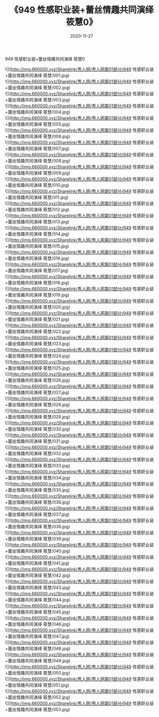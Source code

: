 ﻿---
layout: post
title:  《949 性感职业装+蕾丝情趣共同演绎 筱慧0》
date:   2020-11-27
img: http://img.660000.xyz/Sharelink/秀人网/秀人网第01部分/949 性感职业装+蕾丝情趣共同演绎 筱慧0/000.jpg
categories: [美女, 清纯, 唯美]
---

949 性感职业装+蕾丝情趣共同演绎 筱慧0

  ![](http://img.660000.xyz/Sharelink/秀人网/秀人网第01部分/949 性感职业装+蕾丝情趣共同演绎 筱慧/001.jpg) <br> ![](http://img.660000.xyz/Sharelink/秀人网/秀人网第01部分/949 性感职业装+蕾丝情趣共同演绎 筱慧/002.jpg) <br> ![](http://img.660000.xyz/Sharelink/秀人网/秀人网第01部分/949 性感职业装+蕾丝情趣共同演绎 筱慧/003.jpg) <br> ![](http://img.660000.xyz/Sharelink/秀人网/秀人网第01部分/949 性感职业装+蕾丝情趣共同演绎 筱慧/004.jpg) <br> ![](http://img.660000.xyz/Sharelink/秀人网/秀人网第01部分/949 性感职业装+蕾丝情趣共同演绎 筱慧/005.jpg) <br> ![](http://img.660000.xyz/Sharelink/秀人网/秀人网第01部分/949 性感职业装+蕾丝情趣共同演绎 筱慧/006.jpg) <br> ![](http://img.660000.xyz/Sharelink/秀人网/秀人网第01部分/949 性感职业装+蕾丝情趣共同演绎 筱慧/007.jpg) <br> ![](http://img.660000.xyz/Sharelink/秀人网/秀人网第01部分/949 性感职业装+蕾丝情趣共同演绎 筱慧/008.jpg) <br> ![](http://img.660000.xyz/Sharelink/秀人网/秀人网第01部分/949 性感职业装+蕾丝情趣共同演绎 筱慧/009.jpg) <br> ![](http://img.660000.xyz/Sharelink/秀人网/秀人网第01部分/949 性感职业装+蕾丝情趣共同演绎 筱慧/010.jpg) <br> ![](http://img.660000.xyz/Sharelink/秀人网/秀人网第01部分/949 性感职业装+蕾丝情趣共同演绎 筱慧/011.jpg) <br> ![](http://img.660000.xyz/Sharelink/秀人网/秀人网第01部分/949 性感职业装+蕾丝情趣共同演绎 筱慧/012.jpg) <br> ![](http://img.660000.xyz/Sharelink/秀人网/秀人网第01部分/949 性感职业装+蕾丝情趣共同演绎 筱慧/013.jpg) <br> ![](http://img.660000.xyz/Sharelink/秀人网/秀人网第01部分/949 性感职业装+蕾丝情趣共同演绎 筱慧/014.jpg) <br> ![](http://img.660000.xyz/Sharelink/秀人网/秀人网第01部分/949 性感职业装+蕾丝情趣共同演绎 筱慧/015.jpg) <br> ![](http://img.660000.xyz/Sharelink/秀人网/秀人网第01部分/949 性感职业装+蕾丝情趣共同演绎 筱慧/016.jpg) <br> ![](http://img.660000.xyz/Sharelink/秀人网/秀人网第01部分/949 性感职业装+蕾丝情趣共同演绎 筱慧/017.jpg) <br> ![](http://img.660000.xyz/Sharelink/秀人网/秀人网第01部分/949 性感职业装+蕾丝情趣共同演绎 筱慧/018.jpg) <br> ![](http://img.660000.xyz/Sharelink/秀人网/秀人网第01部分/949 性感职业装+蕾丝情趣共同演绎 筱慧/019.jpg) <br> ![](http://img.660000.xyz/Sharelink/秀人网/秀人网第01部分/949 性感职业装+蕾丝情趣共同演绎 筱慧/020.jpg) <br> ![](http://img.660000.xyz/Sharelink/秀人网/秀人网第01部分/949 性感职业装+蕾丝情趣共同演绎 筱慧/021.jpg) <br> ![](http://img.660000.xyz/Sharelink/秀人网/秀人网第01部分/949 性感职业装+蕾丝情趣共同演绎 筱慧/022.jpg) <br> ![](http://img.660000.xyz/Sharelink/秀人网/秀人网第01部分/949 性感职业装+蕾丝情趣共同演绎 筱慧/023.jpg) <br> ![](http://img.660000.xyz/Sharelink/秀人网/秀人网第01部分/949 性感职业装+蕾丝情趣共同演绎 筱慧/024.jpg) <br> ![](http://img.660000.xyz/Sharelink/秀人网/秀人网第01部分/949 性感职业装+蕾丝情趣共同演绎 筱慧/025.jpg) <br> ![](http://img.660000.xyz/Sharelink/秀人网/秀人网第01部分/949 性感职业装+蕾丝情趣共同演绎 筱慧/026.jpg) <br> ![](http://img.660000.xyz/Sharelink/秀人网/秀人网第01部分/949 性感职业装+蕾丝情趣共同演绎 筱慧/027.jpg) <br> ![](http://img.660000.xyz/Sharelink/秀人网/秀人网第01部分/949 性感职业装+蕾丝情趣共同演绎 筱慧/028.jpg) <br> ![](http://img.660000.xyz/Sharelink/秀人网/秀人网第01部分/949 性感职业装+蕾丝情趣共同演绎 筱慧/029.jpg) <br> ![](http://img.660000.xyz/Sharelink/秀人网/秀人网第01部分/949 性感职业装+蕾丝情趣共同演绎 筱慧/030.jpg) <br> ![](http://img.660000.xyz/Sharelink/秀人网/秀人网第01部分/949 性感职业装+蕾丝情趣共同演绎 筱慧/031.jpg) <br> ![](http://img.660000.xyz/Sharelink/秀人网/秀人网第01部分/949 性感职业装+蕾丝情趣共同演绎 筱慧/032.jpg) <br> ![](http://img.660000.xyz/Sharelink/秀人网/秀人网第01部分/949 性感职业装+蕾丝情趣共同演绎 筱慧/033.jpg) <br> ![](http://img.660000.xyz/Sharelink/秀人网/秀人网第01部分/949 性感职业装+蕾丝情趣共同演绎 筱慧/034.jpg) <br> ![](http://img.660000.xyz/Sharelink/秀人网/秀人网第01部分/949 性感职业装+蕾丝情趣共同演绎 筱慧/035.jpg) <br> ![](http://img.660000.xyz/Sharelink/秀人网/秀人网第01部分/949 性感职业装+蕾丝情趣共同演绎 筱慧/036.jpg) <br> ![](http://img.660000.xyz/Sharelink/秀人网/秀人网第01部分/949 性感职业装+蕾丝情趣共同演绎 筱慧/037.jpg) <br> ![](http://img.660000.xyz/Sharelink/秀人网/秀人网第01部分/949 性感职业装+蕾丝情趣共同演绎 筱慧/038.jpg) <br> ![](http://img.660000.xyz/Sharelink/秀人网/秀人网第01部分/949 性感职业装+蕾丝情趣共同演绎 筱慧/039.jpg) <br> ![](http://img.660000.xyz/Sharelink/秀人网/秀人网第01部分/949 性感职业装+蕾丝情趣共同演绎 筱慧/040.jpg) <br> ![](http://img.660000.xyz/Sharelink/秀人网/秀人网第01部分/949 性感职业装+蕾丝情趣共同演绎 筱慧/041.jpg) <br> ![](http://img.660000.xyz/Sharelink/秀人网/秀人网第01部分/949 性感职业装+蕾丝情趣共同演绎 筱慧/042.jpg) <br> ![](http://img.660000.xyz/Sharelink/秀人网/秀人网第01部分/949 性感职业装+蕾丝情趣共同演绎 筱慧/043.jpg) <br> ![](http://img.660000.xyz/Sharelink/秀人网/秀人网第01部分/949 性感职业装+蕾丝情趣共同演绎 筱慧/044.jpg) <br> ![](http://img.660000.xyz/Sharelink/秀人网/秀人网第01部分/949 性感职业装+蕾丝情趣共同演绎 筱慧/045.jpg) <br> ![](http://img.660000.xyz/Sharelink/秀人网/秀人网第01部分/949 性感职业装+蕾丝情趣共同演绎 筱慧/046.jpg) <br> ![](http://img.660000.xyz/Sharelink/秀人网/秀人网第01部分/949 性感职业装+蕾丝情趣共同演绎 筱慧/047.jpg) <br> ![](http://img.660000.xyz/Sharelink/秀人网/秀人网第01部分/949 性感职业装+蕾丝情趣共同演绎 筱慧/048.jpg) <br> ![](http://img.660000.xyz/Sharelink/秀人网/秀人网第01部分/949 性感职业装+蕾丝情趣共同演绎 筱慧/049.jpg) <br> ![](http://img.660000.xyz/Sharelink/秀人网/秀人网第01部分/949 性感职业装+蕾丝情趣共同演绎 筱慧/050.jpg) <br> ![](http://img.660000.xyz/Sharelink/秀人网/秀人网第01部分/949 性感职业装+蕾丝情趣共同演绎 筱慧/051.jpg) <br> ![](http://img.660000.xyz/Sharelink/秀人网/秀人网第01部分/949 性感职业装+蕾丝情趣共同演绎 筱慧/052.jpg) <br> ![](http://img.660000.xyz/Sharelink/秀人网/秀人网第01部分/949 性感职业装+蕾丝情趣共同演绎 筱慧/053.jpg) <br>